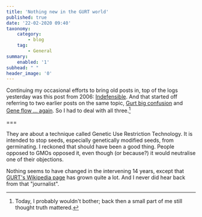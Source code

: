 ```yaml
---
title: 'Nothing new in the GURT world'
published: true
date: '22-02-2020 09:40'
taxonomy:
    category:
        - blog
    tag:
        - General
summary:
    enabled: '1'
subhead: " "
header_image: '0'
--- 
```


Continuing my occasional efforts to bring old posts in, top of the logs yesterday was this post from 2006: [Indefensible](http://jeremycherfas.net/blog/indefensible/). And that started off referring to two earlier posts on the same topic, [Gurt big confusion](http://jeremycherfas.net/blog/gurt-big-confusion/) and [Gene flow ... again](http://jeremycherfas.net/blog/gene-flow-...-again/). So I had to deal with all three.[^1]

===

They are about a technique called Genetic Use Restriction Technology. It is intended to stop seeds, especially genetically modified seeds, from germinating. I reckoned that should have been a good thing. People opposed to GMOs opposed it, even though (or because?) it would neutralise one of their objections.

Nothing seems to have changed in the intervening 14 years, except that [GURT's Wikipedia page](https://en.wikipedia.org/wiki/Genetic_use_restriction_technology) has grown quite a lot. And I never did hear back from that "journalist".

[^1]: Today, I probably wouldn't bother; back then a small part of me still thought truth mattered.
